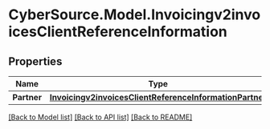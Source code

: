 # CyberSource.Model.Invoicingv2invoicesClientReferenceInformation
## Properties

Name | Type | Description | Notes
------------ | ------------- | ------------- | -------------
**Partner** | [**Invoicingv2invoicesClientReferenceInformationPartner**](Invoicingv2invoicesClientReferenceInformationPartner.md) |  | [optional] 

[[Back to Model list]](../README.md#documentation-for-models) [[Back to API list]](../README.md#documentation-for-api-endpoints) [[Back to README]](../README.md)

